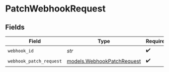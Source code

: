 # PatchWebhookRequest


## Fields

| Field                                                          | Type                                                           | Required                                                       | Description                                                    |
| -------------------------------------------------------------- | -------------------------------------------------------------- | -------------------------------------------------------------- | -------------------------------------------------------------- |
| `webhook_id`                                                   | *str*                                                          | :heavy_check_mark:                                             | Webhook id                                                     |
| `webhook_patch_request`                                        | [models.WebhookPatchRequest](../models/webhookpatchrequest.md) | :heavy_check_mark:                                             | N/A                                                            |
